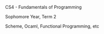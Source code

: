 CS4 - Fundamentals of Programming

Sophomore Year, Term 2

Scheme, Ocaml, Functional Programming, etc
